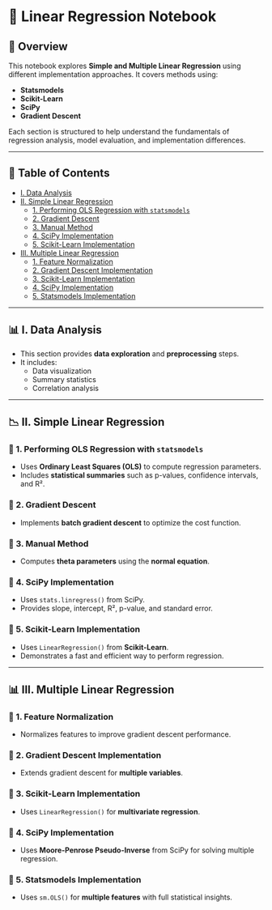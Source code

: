 # 📌 Linear Regression Notebook

## 📖 Overview
This notebook explores **Simple and Multiple Linear Regression** using different implementation approaches. It covers methods using:
- **Statsmodels**
- **Scikit-Learn**
- **SciPy**
- **Gradient Descent**
  
Each section is structured to help understand the fundamentals of regression analysis, model evaluation, and implementation differences.

---

## 📌 Table of Contents
- [I. Data Analysis](#data-analysis)
- [II. Simple Linear Regression](#simple-linear-regression)
  - [1. Performing OLS Regression with `statsmodels`](#ols-statsmodels)
  - [2. Gradient Descent](#gradient-descent)
  - [3. Manual Method](#manual-method)
  - [4. SciPy Implementation](#scipy-implementation)
  - [5. Scikit-Learn Implementation](#scikit-learn-implementation)
- [III. Multiple Linear Regression](#multiple-linear-regression)
  - [1. Feature Normalization](#feature-normalization)
  - [2. Gradient Descent Implementation](#gradient-descent-multiple)
  - [3. Scikit-Learn Implementation](#scikit-learn-multiple)
  - [4. SciPy Implementation](#scipy-multiple)
  - [5. Statsmodels Implementation](#statsmodels-multiple)

---

## 📊 I. Data Analysis <a id="data-analysis"></a>
- This section provides **data exploration** and **preprocessing** steps.
- It includes:
  - Data visualization
  - Summary statistics
  - Correlation analysis

---

## 📉 II. Simple Linear Regression <a id="simple-linear-regression"></a>
### 🔹 1. Performing OLS Regression with `statsmodels` <a id="ols-statsmodels"></a>
- Uses **Ordinary Least Squares (OLS)** to compute regression parameters.
- Includes **statistical summaries** such as p-values, confidence intervals, and R².

### 🔹 2. Gradient Descent <a id="gradient-descent"></a>
- Implements **batch gradient descent** to optimize the cost function.

### 🔹 3. Manual Method <a id="manual-method"></a>
- Computes **theta parameters** using the **normal equation**.

### 🔹 4. SciPy Implementation <a id="scipy-implementation"></a>
- Uses `stats.linregress()` from SciPy.
- Provides slope, intercept, R², p-value, and standard error.

### 🔹 5. Scikit-Learn Implementation <a id="scikit-learn-implementation"></a>
- Uses `LinearRegression()` from **Scikit-Learn**.
- Demonstrates a fast and efficient way to perform regression.

---

## 📊 III. Multiple Linear Regression <a id="multiple-linear-regression"></a>
### 🔹 1. Feature Normalization <a id="feature-normalization"></a>
- Normalizes features to improve gradient descent performance.

### 🔹 2. Gradient Descent Implementation <a id="gradient-descent-multiple"></a>
- Extends gradient descent for **multiple variables**.

### 🔹 3. Scikit-Learn Implementation <a id="scikit-learn-multiple"></a>
- Uses `LinearRegression()` for **multivariate regression**.

### 🔹 4. SciPy Implementation <a id="scipy-multiple"></a>
- Uses **Moore-Penrose Pseudo-Inverse** from SciPy for solving multiple regression.

### 🔹 5. Statsmodels Implementation <a id="statsmodels-multiple"></a>
- Uses `sm.OLS()` for **multiple features** with full statistical insights.


